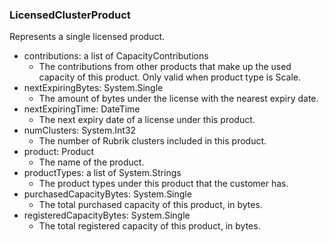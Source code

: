 ### LicensedClusterProduct
Represents a single licensed product.

- contributions: a list of CapacityContributions
  - The contributions from other products that make up the used capacity of this product. Only valid when product type is Scale.
- nextExpiringBytes: System.Single
  - The amount of bytes under the license with the nearest expiry date.
- nextExpiringTime: DateTime
  - The next expiry date of a license under this product.
- numClusters: System.Int32
  - The number of Rubrik clusters included in this product.
- product: Product
  - The name of the product.
- productTypes: a list of System.Strings
  - The product types under this product that the customer has.
- purchasedCapacityBytes: System.Single
  - The total purchased capacity of this product, in bytes.
- registeredCapacityBytes: System.Single
  - The total registered capacity of this product, in bytes.
